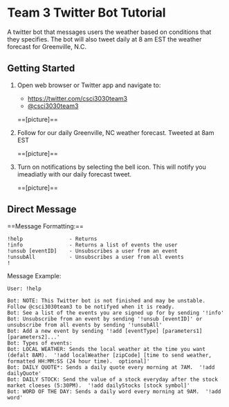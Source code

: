 # Team 3 Twitter Bot Tutorial
A twitter bot that messages users the weather based on conditions that they specifies. The bot will also tweet daily at 8 am EST the weather forecast for Greenville, N.C.

## Getting Started

1. Open web browser or Twitter app and navigate to: 

   - https://twitter.com/csci3030team3
   - [@csci3030team3](https://twitter.com/csci3030team3)

   ==[picture]==

2. Follow for our daily Greenville, NC weather forecast. Tweeted at 8am EST

   ==[picture]==

3. Turn on notifications by selecting the bell icon. This will notify you imeadiatly with our daily forecast tweet.

   ==[picture]==

## Direct Message 

==Message Formatting:==

```
!help				- Returns
!info				- Returns a list of events the user 
!unsub [eventID]	- Unsubscribes a user from an event
!unsubAll			- Unsubscribes a user from all events
!

```

Message Example:

```
User: !help

Bot: NOTE: This Twitter bot is not finished and may be unstable.  Follow @csci3030team3 to be notifyed when it is ready.
Bot: See a list of the events you are signed up for by sending '!info'
Bot: Unsubscribe from an event by sending '!unsub [eventID]' or unsubscribe from all events by sending '!unsubAll'
Bot: Add a new event by sending '!add [eventType] [parameters1] [parameters2]...'
Bot: Types of events:
Bot: LOCAL WEATHER: Sends the local weather at the time you want (defalt 8AM).  '!add localWeather [zipCode] [time to send weather, formatted HH:MM:SS (24 hour time).  optional]'
Bot: DAILY QUOTE*: Sends a daily quote every morning at 7AM.  '!add dailyQuote'
Bot: DAILY STOCK: Send the value of a stock everyday after the stock market cloeses (5:30PM).  '!add dailyStocks [stock symbol]'
Bot: WORD OF THE DAY: Sends a daily word every morning at 9AM.  '!add word'
```


